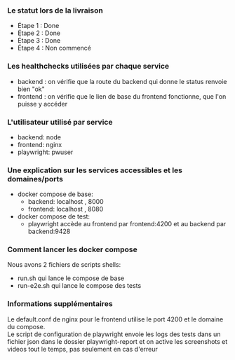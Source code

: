 ### Le statut lors de la livraison    
- Étape 1 : Done  
- Étape 2 : Done  
- Étape 3 : Done  
- Étape 4 : Non commencé  

### Les healthchecks utilisées par chaque service  
- backend : on vérifie que la route du backend qui donne le status renvoie bien "ok"  
- frontend : on vérifie que le lien de base du frontend fonctionne, que l'on puisse y accéder 

### L'utilisateur utilisé par service    
- backend: node   
- frontend: nginx     
- playwright: pwuser  

### Une explication sur les services accessibles et les domaines/ports     
- docker compose de base:     
    - backend: localhost , 8000   
    - frontend: localhost , 8080
- docker compose de test:  
  - playwright accède au frontend par frontend:4200
  et au backend par backend:9428

### Comment lancer les docker compose
Nous avons 2 fichiers de scripts shells:
- run.sh qui lance le compose de base
- run-e2e.sh qui lance le compose des tests

### Informations supplémentaires
Le default.conf de nginx pour le frontend utilise le port 4200
et le domaine du compose.   
Le script de configuration de playwright envoie les logs des tests dans un fichier json
dans le dossier playwright-report et on active les screenshots et videos tout le temps, pas seulement en cas d'erreur   

